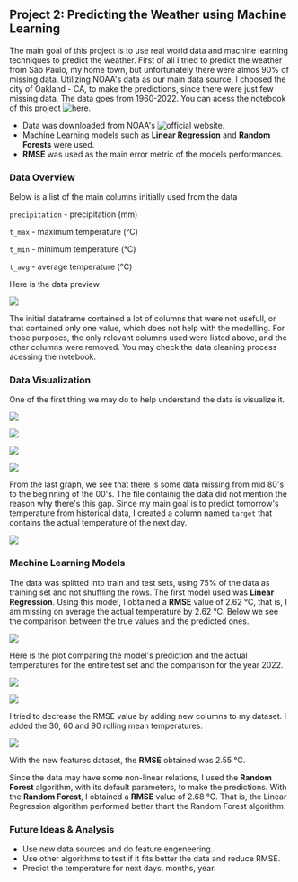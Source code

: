 ## Project 2: Predicting the Weather using Machine Learning

The main goal of this project is to use real world data and machine learning techniques to predict the weather. First of all I tried to predict the weather from São Paulo, my home town, but unfortunately there were almos 90% of missing data.
Utilizing NOAA's data as our main data source, I choosed the city of Oakland - CA, to make the predictions, since there were just few missing data. The data goes from 1960-2022. You can acess the notebook of this project ![here](https://github.com/igorcruz91/igor_portfolio/blob/main/Project%202%20Weather%20Prediction/Weather%20Prediction%20with%20Machine%20Learning.ipynb).

* Data was downloaded from NOAA's ![official website](https://www.ncdc.noaa.gov/cdo-web/search).
* Machine Learning models such as **Linear Regression** and **Random Forests** were used.
* **RMSE** was used as the main error metric of the models performances.

### Data Overview

Below is a list of the main columns initially used from the data

`precipitation` - precipitation (mm)

`t_max` - maximum temperature (°C)

`t_min` - minimum temperature (°C)

`t_avg` - average temperature (°C)

Here is the data preview

![](images/data.png)

The initial dataframe contained a lot of columns that were not usefull, or that contained only one value, which does not help with the modelling. For those purposes, the only relevant columns used were listed above, and the other columns were removed.
You may check the data cleaning process acessing the notebook.

### Data Visualization

One of the first thing we may do to help understand the data is visualize it.

![](images/t_max.png)

![](images/t_min.png)

![](images/precipitation.png)

![](images/total_precipitation.png)

From the last graph, we see that there is some data missing from mid 80's to the beginning of the 00's. The file containig the data did not mention the reason why there's this gap. Since my main goal is to predict tomorrow's temperature from historical data, I created a column named `target` that contains the actual temperature of the next day.

![](images/data_2.png)

### Machine Learning Models

The data was splitted into train and test sets, using 75% of the data as training set and not shuffling the rows. The first model used was **Linear Regression**. Using this model, I obtained a **RMSE** value of 2.62 °C, that is, I am missing on average the actual temperature by 2.62 °C. Below we see the comparison between the true values and the predicted ones.

![](images/pred.png)

Here is the plot comparing the model's prediction and the actual temperatures for the entire test set and the comparison for the year 2022.

![](images/graph.png)

![](images/graph2.png)

I tried to decrease the RMSE value by adding new columns to my dataset. I added the 30, 60 and 90 rolling mean temperatures.

![](images/data_3.png)

With the new features dataset, the **RMSE** obtained was 2.55 °C.

Since the data may have some non-linear relations, I used the **Random Forest** algorithm, with its default parameters, to make the predictions. With the **Random Forest**, I obtained a **RMSE** value of 2.68 °C. That is, the Linear Regression algorithm performed better thant the Random Forest algorithm.

### Future Ideas & Analysis

* Use new data sources and do feature engeneering.
* Use other algorithms to test if it fits better the data and reduce RMSE.
* Predict the temperature for next days, months, year.
